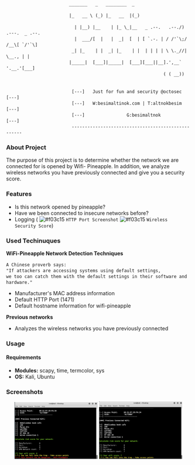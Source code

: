 ```

                        _______   _   ________  _                                  
                        |_   __ \ (_) |_   __  |(_)                                 
                          | |__) |__    | |_ \_|__   _ .--.   .--./) .---.  _ .--.  
                          |  ___/[  |   |  _|  [  | [ `.-. | / /'`\;/ /__\[ `/'`\] 
                         _| |_    | |  _| |_    | |  | | | | \ \._//| \__., | |     
                        |_____|  [___]|_____|  [___][___||__].',__`  '.__.'[___]    
                                                            ( ( __))    

                         [---]   Just for fun and security @octosec    [---]
                         [---]   W:besimaltinok.com | T:altnokbesim    [---]
                         [---]                G:besimaltnok            [---]
                         ---------------------------------------------------

```

### About Project

The purpose of this project is to determine whether the network we are connected for is opened by Wifi- Pineapple. In addition, we analyze wireless networks you have previously connected and give you a security score.

### Features

* Is this network opened by pineapple?
* Have we been connected to insecure networks before?
* Logging  (
![#f03c15](https://placehold.it/15/f03c15/000000?text=+) `HTTP Port Screenshot`
![#f03c15](https://placehold.it/15/f03c15/000000?text=+) `Wireless Security Score`)

### Used Techinuques

**WiFi-Pineapple Network Detection Techniques**

```
A Chinese proverb says:
"If attackers are accessing systems using default settings, 
we too can catch them with the default settings in their software and hardware."
```

* Manufacturer's MAC address information
* Default HTTP Port (1471)
* Default hostname information for wifi-pineapple

**Previous networks**

* Analyzes the wireless networks you have previously connected

### Usage

#### Requirements

* **Modules:** scapy, time, termcolor, sys
* **OS:** Kali, Ubuntu

### Screenshots
<p align="center">
<img src="images/pifinger.png" width="45%"></img>
<img src="images/notpi.png" width="45%"></img>
</p>
